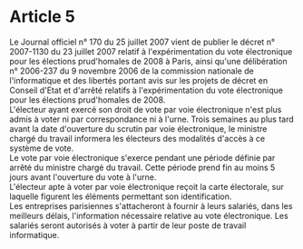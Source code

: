 # Article 5

  
 Le Journal officiel n° 170 du 25 juillet 2007 vient de publier le décret n° 2007-1130 du 23 juillet 2007 relatif à l'expérimentation du vote électronique pour les élections prud'homales de 2008 à Paris, ainsi qu'une délibération n° 2006-237 du 9 novembre 2006 de la commission nationale de l'informatique et des libertés portant avis sur les projets de décret en Conseil d'Etat et d'arrêté relatifs à l'expérimentation du vote électronique pour les élections prud'homales de 2008.  
 L'électeur ayant exercé son droit de vote par voie électronique n'est plus admis à voter ni par correspondance ni à l'urne. Trois semaines au plus tard avant la date d'ouverture du scrutin par voie électronique, le ministre chargé du travail informera les électeurs des modalités d'accès à ce système de vote.  
 Le vote par voie électronique s'exerce pendant une période définie par arrêté du ministre chargé du travail. Cette période prend fin au moins 5 jours avant l'ouverture du vote à l'urne.  
 L'électeur apte à voter par voie électronique reçoit la carte électorale, sur laquelle figurent les éléments permettant son identification.  
 Les entreprises parisiennes s'attacheront à fournir à leurs salariés, dans les meilleurs délais, l'information nécessaire relative au vote électronique. Les salariés seront autorisés à voter à partir de leur poste de travail informatique.

